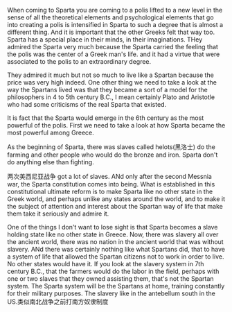 When coming to Sparta you are coming to a polis lifted to a new level in the sense of all the theoretical elements and psychological elements that go into creating a polis is intensified in Sparta to such a degree that is almost a different thing. And it is important that the other Greeks felt that way too. Sparta has a special place in their minds, in their imaginations. THey admired the Sparta very much because the Sparta carried the feeling that the polis was the center of a Greek man's life. and it had a virtue that were associated to the polis to an extraordinary degree.

They admired it much but not so much to live like a Spartan because the price was very high indeed. One other thing we need to take a look at the way the Spartans lived was that they became a sort of a model for the philosophers in 4 to 5th century B.C., I mean certainly Plato and Aristotle who had some criticisms of the real Sparta that existed.

It is fact that the Sparta would emerge in the 6th century as the most powerful of the polis. First we need to take a look at how Sparta became the most powerful among Greece.

As the beginning of Sparta, there was slaves called helots(黑洛士) do the farming and other people who would do the bronze and iron. Sparta don't do anything else than fighting. 

两次美西尼亚战争 got a lot of slaves. ANd only after the second Messnia war, the Sparta constitution comes into being. What is established in this constitutional ultimate reform is to make Sparta like no other state in the Greek world, and perhaps unlike any states around the world, and to make it the subject of attention and interest about the Spartan way of life that make them take it seriously and admire it. 

One of the things I don't want to lose sight is that Sparta becomes a slave holding state like no other state in Greece. Now, there was slavery all over the ancient world, there was no nation in the ancient world that was without slavery. ANd there was certainly nothing like what Spartans did, that to have a system of life that allowed the Spartan citizens not to work in order to live. No other states would have it. If you look at the slavery system in 7th century B.C., that the farmers would do the labor in the field, perhaps with one or two slaves that they owned assisting them, that's not the Spartan system. The Sparta system will be the Spartans at home, training constantly for their military purposes. The slavery like in the antebellum south in the US.类似南北战争之前打南方奴隶制度

